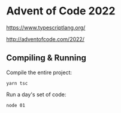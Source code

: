 # Advent of Code 2022

<https://www.typescriptlang.org/>

<http://adventofcode.com/2022/>

## Compiling & Running

Compile the entire project:

```
yarn tsc
```

Run a day's set of code:

```
node 01
```
